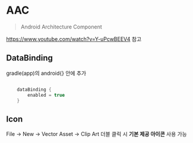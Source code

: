 # AAC
>Android Architecture Component

https://www.youtube.com/watch?v=Y-uPcwBEEV4 참고

DataBinding
-----------
gradle(app)의 android{} 안에 추가
```kotlin

    dataBinding {
        enabled = true
    }
```

Icon
----
File -> New -> Vector Asset -> Clip Art 더블 클릭 시 __기본 제공 아이콘__ 사용 가능
